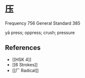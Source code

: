 # 压
Frequency 756
General Standard 385

yā
press; oppress; crush; pressure

## References
- [[HSK 4]]
- [[6 Strokes]]
- [[厂 Radical]]